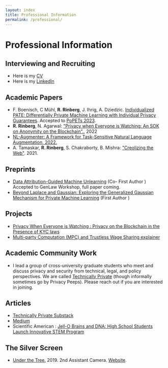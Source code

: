 ```yaml
---
layout: index
title: Professional Information
permalink: /professional/
---
```

# **Professional Information**
## Interviewing and Recruiting

* Here is my [CV]({{site.url}}/assets/resume/CV_grad_v4_2.pdf)
* Here is my [LinkedIn](https://www.linkedin.com/in/roy-rinberg) 


## Academic Papers

* F. Boenisch, C Mühl, **R. Rinberg**, J. Ihrig, A. Dziedzic. [Individualized PATE: Differentially Private Machine Learning with Individual Privacy Guarantees](https://arxiv.org/abs/2202.10517). Accepted to [PoPETs 2023](https://petsymposium.org/cfp23.php).
* **R. Rinberg**, N. Agarwal: ["Privacy when Everyone is Watching: An SOK on Anonymity on the Blockchain".](https://eprint.iacr.org/2022/985), 2022
* [NL-Augmenter: A Framework for Task-Sensitive Natural Language Augmentation, 2022.](https://arxiv.org/abs/2112.02721)
* A. Tamaskar, **R. Rinberg**, S. Chakraborty, B. Mishra: ["Creolizing the Web"](https://arxiv.org/abs/2102.12382). 2021.

## Preprints
* [Data Attribution-Guided Machine Unlearning]({{site.url}}/assets/projects/papers/Unlearning_through_Data_Attribution.pdf) (Co- First Author ) Accepted to GenLaw Workshop, full paper coming.
* [Beyond Laplace and Gaussian: Exploring the Generalized Gaussian Mechanism for Private Machine Learning](https://openreview.net/pdf?id=JG9PoF8o07) (First Author )


## Projects 
* [Privacy When Everyone is Watching : Privacy on the Blockchain in the Presence of KYC laws]({{site.url}}/assets/projects/courses/privacy_policy_2021/privacy_policy_final.pdf)
* [Multi-party Computation (MPC) and Trustless Wage Sharing explainer ]({{site.url}}/assets/projects/courses/privacy_policy_2021/privacy_policy_hw3.pdf)

## Academic Community Work
* I lead a group of cross-university graduate students who meet and discuss privacy and security from technical, legal, and policy perspectives. We are called [Technically Private](https://groups.google.com/g/technically-private/) (though informally sometimes go by Privacy Peeps). Please reach out if you are interested in joining.


## Articles
* [Technically Private Substack](https://technicallyprivate.substack.com/)
* [Medium](https://royrinberg.medium.com/)
* Scientific American : [Jell-O Brains and DNA: High School Students Launch Innovative STEM Program](https://blogs.scientificamerican.com/budding-scientist/jell-o-brains-and-dna-high-school-students-launch-innovative-stem-program/)

## The Silver Screen
* [Under the Tree.](https://www.imdb.com/name/nm10516715/) 2019. 2nd Assistant Camera. [Website](https://underthetreeshort.com/).
